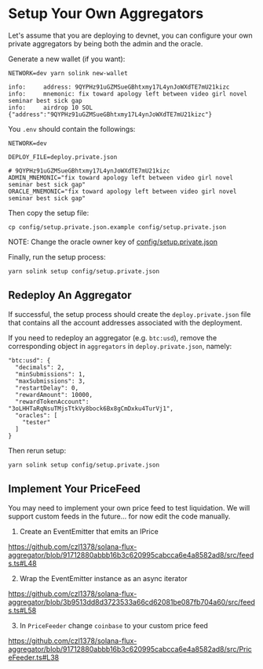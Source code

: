 # Setup Your Own Aggregators

Let's assume that you are deploying to devnet, you can configure your own
private aggregators by being both the admin and the oracle.

Generate a new wallet (if you want):

```
NETWORK=dev yarn solink new-wallet

info:     address: 9QYPHz91uGZMSueGBhtxmy17L4ynJoWXdTE7mU21kizc
info:     mnemonic: fix toward apology left between video girl novel seminar best sick gap
info:     airdrop 10 SOL {"address":"9QYPHz91uGZMSueGBhtxmy17L4ynJoWXdTE7mU21kizc"}
```

You `.env` should contain the followings:

```
NETWORK=dev

DEPLOY_FILE=deploy.private.json

# 9QYPHz91uGZMSueGBhtxmy17L4ynJoWXdTE7mU21kizc
ADMIN_MNEMONIC="fix toward apology left between video girl novel seminar best sick gap"
ORACLE_MNEMONIC="fix toward apology left between video girl novel seminar best sick gap"
```

Then copy the setup file:

```
cp config/setup.private.json.example config/setup.private.json
```

NOTE: Change the oracle owner key of [config/setup.private.json](config/setup.private.json)

Finally, run the setup process:

```
yarn solink setup config/setup.private.json
```

## Redeploy An Aggregator

If successful, the setup process should create the `deploy.private.json` file
that contains all the account addresses associated with the deployment.

If you need to redeploy an aggregator (e.g. `btc:usd`), remove the corresponding
object in `aggregators` in `deploy.private.json`, namely:

```
"btc:usd": {
  "decimals": 2,
  "minSubmissions": 1,
  "maxSubmissions": 3,
  "restartDelay": 0,
  "rewardAmount": 10000,
  "rewardTokenAccount": "3oLHHTaRqNsuTMjsTtkVy8bock6Bx8gCmDxku4TurVj1",
  "oracles": [
    "tester"
  ]
}
```

Then rerun setup:

```
yarn solink setup config/setup.private.json
```

## Implement Your PriceFeed

You may need to implement your own price feed to test liquidation. We will
support custom feeds in the future... for now edit the code manually.

1. Create an EventEmitter that emits an IPrice

https://github.com/czl1378/solana-flux-aggregator/blob/91712880abbb16b3c620995cabcca6e4a8582ad8/src/feeds.ts#L48

2. Wrap the EventEmitter instance as an async iterator

https://github.com/czl1378/solana-flux-aggregator/blob/3b9513dd8d3723533a66cd62081be087fb704a60/src/feeds.ts#L58


3. In `PriceFeeder` change `coinbase` to your custom price feed

https://github.com/czl1378/solana-flux-aggregator/blob/91712880abbb16b3c620995cabcca6e4a8582ad8/src/PriceFeeder.ts#L38
